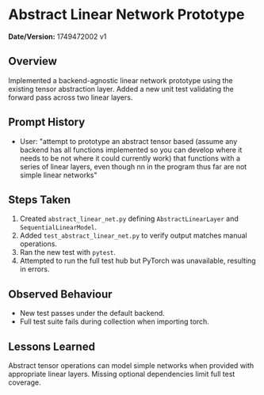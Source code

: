 # Abstract Linear Network Prototype

**Date/Version:** 1749472002 v1

## Overview
Implemented a backend-agnostic linear network prototype using the existing tensor abstraction layer. Added a new unit test validating the forward pass across two linear layers.

## Prompt History
- User: "attempt to prototype an abstract tensor based (assume any backend has all functions implemented so you can develop where it needs to be not where it could currently work) that functions with a series of linear layers, even though nn in the program thus far are not simple linear networks"

## Steps Taken
1. Created `abstract_linear_net.py` defining `AbstractLinearLayer` and `SequentialLinearModel`.
2. Added `test_abstract_linear_net.py` to verify output matches manual operations.
3. Ran the new test with `pytest`.
4. Attempted to run the full test hub but PyTorch was unavailable, resulting in errors.

## Observed Behaviour
- New test passes under the default backend.
- Full test suite fails during collection when importing torch.

## Lessons Learned
Abstract tensor operations can model simple networks when provided with appropriate linear layers. Missing optional dependencies limit full test coverage.
